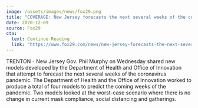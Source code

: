 ```yaml
---
image: /assets/images/news/fox29.png
title: "COVERAGE: New Jersey forecasts the next several weeks of the coronavirus pandemic"
date: 2020-12-09
source: Fox29
cta:
  text: Continue Reading
  link: "https://www.fox29.com/news/new-jersey-forecasts-the-next-several-weeks-of-the-coronavirus-pandemic"
---
```


TRENTON - New Jersey Gov. Phil Murphy on Wednesday shared new models developed by the Department of Health and Office of Innovation that attempt to forecast the next several weeks of the coronavirus pandemic. The Department of Health and the Office of Innovation worked to produce a total of four models to predict the coming weeks of the pandemic. Two models looked at the worst-case scenario where there is no change in current mask compliance, social distancing and gatherings.
